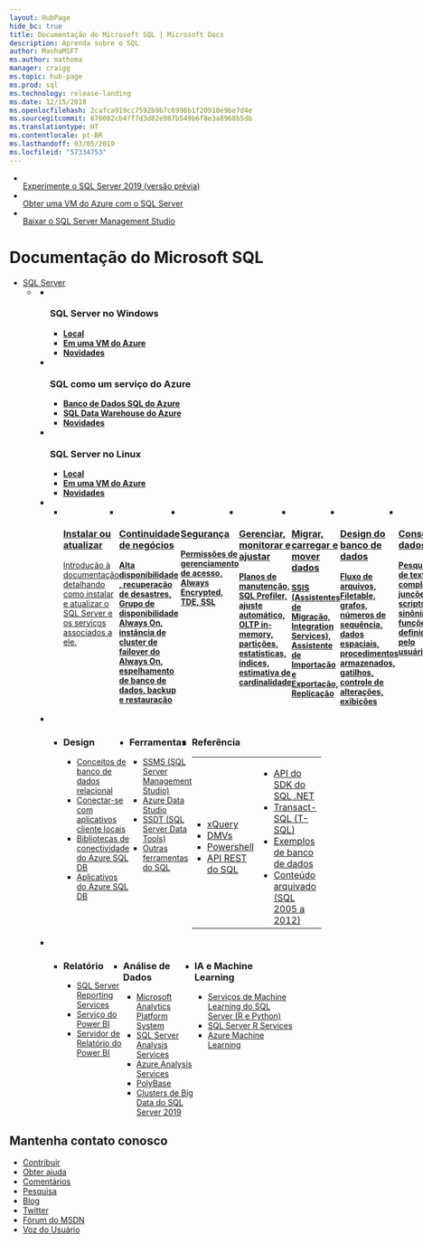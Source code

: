 ```yaml
---
layout: HubPage
hide_bc: true
title: Documentação do Microsoft SQL | Microsoft Docs
description: Aprenda sobre o SQL
author: MashaMSFT
ms.author: mathoma
manager: craigg
ms.topic: hub-page
ms.prod: sql
ms.technology: release-landing
ms.date: 12/15/2018
ms.openlocfilehash: 2cafca919cc7592b9b7c6998b1f20910e9be7d4e
ms.sourcegitcommit: 670082cb47f7d3d82e987b549b6f8e3a8968b5db
ms.translationtype: HT
ms.contentlocale: pt-BR
ms.lasthandoff: 03/05/2019
ms.locfileid: "57334753"
---
```

<div id="main" class="v2">
    <div class="container">
        <ul class="cardsY panelContent featuredContent">
            <li>
                <a href="https://www.microsoft.com/evalcenter/evaluate-sql-server-2019-ctp">
                    <div class="cardSize">
                        <div class="cardPadding">
                            <div class="card">
                                <div class="cardImageOuter">
                                    <div class="cardImage">
                                        <img src="media/index/download-sql-server.svg" alt="" />
                                    </div>
                                </div>
                                <div class="cardText">
                                    <span class="likeAnH3">Experimente o SQL Server 2019 (versão prévia)</span>
                                </div>
                            </div>
                        </div>
                    </div>
                </a>
            </li>
            <li>
                <a href="https://azure.microsoft.com/services/virtual-machines/sql-server/?wt.mc_id=sqL16_vm">
                    <div class="cardSize">
                        <div class="cardPadding">
                            <div class="card">
                                <div class="cardImageOuter">
                                    <div class="cardImage">
                                        <img src="media/index/get-azure-sql-vm.svg" alt="" />
                                    </div>
                                </div>
                                <div class="cardText">
                                    <span class="likeAnH3">Obter uma VM do Azure com o SQL Server</span>
                                </div>
                            </div>
                        </div>
                    </div>
                </a>
            </li>
            <li>
                <a href="/sql/ssms/download-sql-server-management-studio-ssms">
                    <div class="cardSize">
                        <div class="cardPadding">
                            <div class="card">
                                <div class="cardImageOuter">
                                    <div class="cardImage">
                                        <img src="media/index/download-ssms.svg" alt="" />
                                    </div>
                                </div>
                                <div class="cardText">
                                    <span class="likeAnH3">Baixar o SQL Server Management Studio</span>
                                </div>
                            </div>
                        </div>
                    </div>
                </a>
            </li>
        </ul>
    </div>
    <div class="container">
        <h1 class="screenReader">Documentação do Microsoft SQL</h1>
        <ul class="pivots">
            <li>
                <a href="#sqlserver">SQL Server</a>
                <ul id="sqlserver">
                    <li>
                        <a href="#sqlserver"></a>
                        <ul id="sqlserver" class="cardsL cols cols3">
                            <li>
                              <div class="cardSize">
                                  <div class="cardPadding">
                                      <div class="card">
                                          <div class="cardImageOuter">
                                              <div class="cardImage">
                                                  <img src="media/index/windows.png" alt="" />
                                              </div>
                                          </div>
                                          <div class="cardText">
                                              <h3>SQL Server no Windows</h3>
                                              <ul class="noBullet">
                                              <li><a class="barLink" href="/sql/sql-server/sql-server-technical-documentation?toc=..%2ftoc%2ftoc.json"><strong>Local</strong></a></li>
                                              <li><a class="barLink" href="/azure/virtual-machines/windows/sql/virtual-machines-windows-sql-server-iaas-overview/"> <strong>Em uma VM do Azure</strong></a></li>
                                              <li><a class="barLink" href="/sql/sql-server/what-s-new-in-sql-server-ver15/"><strong>Novidades</strong></a></li>
                                              </ul>
                                          </div>
                                      </div>
                                  </div>
                              </div>
                            </li>
                            <li>
                              <div class="cardSize">
                                  <div class="cardPadding">
                                      <div class="card">
                                          <div class="cardImageOuter">
                                              <div class="cardImage">
                                                  <img src="media/index/azure.png" alt="" />
                                              </div>
                                          </div>
                                          <div class="cardText">
                                              <h3>SQL como um serviço do Azure</h3>
                                              <ul class="noBullet">
                                                  <li><a class="barLink" href="/azure/sql-database/"><strong>Banco de Dados SQL do Azure</strong></a></li>
                                                  <li><a class="barLink" href="/azure/sql-data-warehouse/sql-data-warehouse-overview-what-is/"> <strong>SQL Data Warehouse do Azure</strong></a></li>
                                                  <li><a class="barLink" href="https://azure.microsoft.com/updates/?status=all&product=sql-database"><strong>Novidades</strong></a></li>
                                              </ul>
                                          </div>
                                      </div>
                                  </div>
                              </div>
                            </li>
                            <li>
                                <div class="cardSize">
                                    <div class="cardPadding">
                                        <div class="card">
                                            <div class="cardImageOuter">
                                                <div class="cardImage">
                                                    <img src="media/index/linux.png" alt="" />
                                                </div>
                                            </div>
                                            <div class="cardText">
                                                <h3>SQL Server no Linux</h3>
                                                <ul class="noBullet">
                                                    <li><a class="barLink" href="/sql/linux/sql-server-linux-overview/"><strong>Local</strong></a></li>
                                                    <li><a class="barLink" href="/sql/linux/quickstart-install-connect-clouds/"> <strong>Em uma VM do Azure</strong></a></li>
                                                    <li><a class="barLink" href="/sql/linux/sql-server-linux-whats-new/"><strong>Novidades</strong></a></li>
                                                </ul>
                                            </div>
                                        </div>
                                    </div>
                                </div>
                            </li>
                            <li class="fullSpan">
                                <ul class="cardsC panelContent singlePanelContent cols cols4" style="display:flex!important;">
                                    <li>
                                      <a style="display: block;" href="/sql/lp/sql-server/install-sql-and-services/">
                                          <div class="cardSize">
                                              <div class="cardPadding">
                                                  <div class="card">
                                                      <div class="cardImageOuter">
                                                          <div class="cardImage">
                                                              <img src="media/index/install-or-upgrade.svg" alt="" />
                                                          </div>
                                                      </div>
                                                      <div class="cardText">
                                                          <h3>Instalar ou atualizar</h3>
                                                          <p>Introdução à documentação detalhando como instalar e atualizar o SQL Server e os serviços associados a ele.</p>
                                                      </div>
                                                  </div>
                                              </div>
                                          </div>
                                      </a>
                                    </li>
                                    <li>
                                      <a style="display: block;" href="/sql/lp/sql-server/business-continuity/">
                                          <div class="cardSize">
                                              <div class="cardPadding">
                                                  <div class="card">
                                                      <div class="cardImageOuter">
                                                          <div class="cardImage">
                                                              <img src="media/index/business-continuity.svg" alt="" />
                                                          </div>
                                                      </div>
                                                      <div class="cardText">
                                                          <h3>Continuidade de negócios</h3>
                                                          <p><b>Alta disponibilidade, recuperação de desastres, Grupo de disponibilidade Always On, instância de cluster de failover do Always On, espelhamento de banco de dados, backup e restauração</b></p>
                                                      </div>
                                                  </div>
                                              </div>
                                          </div>
                                      </a>
                                    </li>
                                    <li>
                                      <a style="display: block;" href="/sql/lp/sql-server/secure-sql-server/">
                                          <div class="cardSize">
                                              <div class="cardPadding">
                                                  <div class="card">
                                                      <div class="cardImageOuter">
                                                          <div class="cardImage">
                                                              <img src="media/index/secure-sql-server.svg" alt="" />
                                                          </div>
                                                      </div>
                                                      <div class="cardText">
                                                          <h3>Segurança</h3>
                                                          <p><b>Permissões de gerenciamento de acesso, Always Encrypted, TDE, SSL</b></p>
                                                      </div>
                                                  </div>
                                              </div>
                                          </div>
                                      </a>
                                    </li>
                                    <li>
                                      <a style="display: block;" href="/sql/lp/sql-server/manage-monitor-tune/">
                                          <div class="cardSize">
                                              <div class="cardPadding">
                                                  <div class="card">
                                                      <div class="cardImageOuter">
                                                          <div class="cardImage">
                                                              <img src="media/index/manage-monitor-tune.svg" alt="" />
                                                          </div>
                                                      </div>
                                                      <div class="cardText">
                                                          <h3>Gerenciar, monitorar e ajustar</h3>
                                                          <p><b>Planos de manutenção, SQL Profiler, ajuste automático, OLTP in-memory, partições, estatísticas, índices, estimativa de cardinalidade </b>  </p>
                                                      </div>
                                                  </div>
                                              </div>
                                          </div>
                                      </a>
                                    </li>
                                    <li>
                                      <a style="display: block;" href="/sql/lp/sql-server/load-move-data/">
                                          <div class="cardSize">
                                              <div class="cardPadding">
                                                  <div class="card">
                                                      <div class="cardImageOuter">
                                                          <div class="cardImage">
                                                              <img src="media/index/load-move-data.svg" alt="" />
                                                          </div>
                                                      </div>
                                                      <div class="cardText">
                                                          <h3>Migrar, carregar e mover dados</h3>
                                                          <p><b>SSIS (Assistentes de Migração, Integration Services), Assistente de Importação e Exportação, Replicação </b> </p>
                                                      </div>
                                                  </div>
                                              </div>
                                          </div>
                                      </a>
                                    </li>
                                    <li>
                                      <a style="display: block;" href="/sql/lp/sql-server/database-design/">
                                          <div class="cardSize">
                                              <div class="cardPadding">
                                                  <div class="card">
                                                      <div class="cardImageOuter">
                                                          <div class="cardImage">
                                                              <img src="media/index/database-design.svg" alt="" />
                                                          </div>
                                                      </div>
                                                      <div class="cardText">
                                                          <h3>Design do banco de dados</h3>
                                                          <p><b>Fluxo de arquivos, Filetable, grafos, números de sequência, dados espaciais, procedimentos armazenados, gatilhos, controle de alterações, exibições </b> </p>
                                                      </div>
                                                  </div>
                                              </div>
                                          </div>
                                      </a>
                                    </li>
                                    <li>
                                      <a style="display: block;" href="/sql/lp/sql-server/query-data/">
                                          <div class="cardSize">
                                              <div class="cardPadding">
                                                  <div class="card">
                                                      <div class="cardImageOuter">
                                                          <div class="cardImage">
                                                              <img src="media/index/query-data.svg" alt="" /> 
                                                          </div>
                                                      </div>
                                                      <div class="cardText">
                                                          <h3>Consultar dados</h3>
                                                          <p><b>Pesquisa de texto completo, junções, scripts, sinônimos, funções definidas pelo usuário</b></p>
                                                      </div>
                                                  </div>
                                              </div>
                                          </div>
                                      </a>
                                    </li>
                                    <li>
                                      <a style="display: block;" href="/sql/lp/sql-server/sql-education-center/">
                                          <div class="cardSize">
                                              <div class="cardPadding">
                                                  <div class="card">
                                                      <div class="cardImageOuter">
                                                          <div class="cardImage">
                                                              <img src="media/index/learn-sql.svg" alt="" />
                                                          </div>
                                                      </div>
                                                      <div class="cardText">
                                                          <h3>Aprenda sobre o SQL Server</h3>
                                                          <p>Saiba mais sobre os recursos internos de arquiteturas do SQL Server com uma série de tutoriais e guias. </p>
                                                      </div>
                                                  </div>
                                              </div>
                                          </div>
                                      </a>
                                    </li>
                                </ul>
                            </li>
                            <li class="fullSpan">
                                <ul class="cardsL panelContent singlePanelContent" style="display:flex!important;">
                                    <li>
                                        <div class="cardSize">
                                            <div class="cardPadding">
                                                <div class="card">
                                                  <div class="cardText">
                                                        <h3>Design</h3>
                                                        <ul class="noBullet">
                                                          <li><a class="barLink" href="/sql/relational-databases/database-features/">Conceitos de banco de dados relacional</a></li>
                                                            <li><a class="barLink" href="/sql/connect/homepage-sql-connection-programming/">Conectar-se com aplicativos cliente locais</a></li>
                                                            <li><a class="barLink" href="/azure/sql-database/sql-database-libraries">Bibliotecas de conectividade do Azure SQL DB</a></li>
                                                            <li><a class="barLink" href="https://docs.microsoft.com/azure/sql-database/sql-database-develop-overview">Aplicativos do Azure SQL DB</a></li>
                                                        </ul>
                                                    </div>
                                                </div>
                                            </div>
                                        </div>
                                    </li>
                                    <li>
                                        <div class="cardSize">
                                            <div class="cardPadding">
                                                <div class="card">
                                                  <div class="cardText">
                                                        <h3>Ferramentas</h3>
                                                        <ul class="noBullet">
                                                            <li><a class="barLink" href="/sql/ssms/download-sql-server-management-studio-ssms">SSMS (SQL Server Management Studio)</a></li>
                                                            <li><a class="barLink" href="/sql/azure-data-studio/download/">Azure Data Studio</a></li> 
                                                            <li><a class="barLink" href="/sql/ssdt/download-sql-server-data-tools-ssdt">SSDT (SQL Server Data Tools)</a></li>
                                                            <li><a class="barLink" href="/sql/tools/overview-sql-tools">Outras ferramentas do SQL</a></li>
                                                        </ul>
                                                    </div>
                                                </div>
                                            </div>
                                        </div>
                                    </li>
                                    <li>
                                        <div class="cardSize">
                                            <div class="cardPadding">
                                                <div class="card">
                                                    <div class="cardText">
                                                        <h3>Referência</h3>
                                                <table cellpadding="0" cellspacing="0" border="0"><tr><td style="border-top-color:transparent!important;padding-left:0;">
                                                <ul class="noBullet">
                                                    <li><a class="barLink" href="/sql/xquery/xquery-language-reference-sql-server">xQuery</a></li>
                                                    <li><a class="barLink" href="/sql/relational-databases/system-dynamic-management-views/system-dynamic-management-views/">DMVs</a></li>
                                                    <li><a class="barLink" href="/sql/powershell/sql-server-powershell">Powershell</a></li>
                                                    <li><a class="barLink" href="/rest/api/sql/">API REST do SQL</a></li>
                                                </ul></td>
                                                <td style="border-top-color:transparent!important;padding-left:0;">
                                                <ul class="noBullet">
                                                     <li><a class="barLink" href="/dotnet/api/?view=sqlserver-2017">API do SDK do SQL .NET</a></li>
                                                     <li><a class="barLink" href="/sql/t-sql/language-reference">Transact-SQL (T-SQL)</a></li>
                                                     <li><a class="barLink" href="/sql/samples/sql-samples-where-are/">Exemplos de banco de dados</a></li>
                                                     <li><a class="barLink" href="/previous-versions/sql/">Conteúdo arquivado (SQL 2005 a 2012)</a></li>
                                                </ul></td></tr></table>
                                                    </div>
                                                </div>
                                            </div>
                                        </div>
                                    </li>
                                </ul>
                            </li>
                            <li class="fullSpan">
                                <ul class="cardsL panelContent singlePanelContent" style="display:flex!important;">
                                    <li>
                                        <div class="cardSize">
                                            <div class="cardPadding">
                                                <div class="card">
                                                  <div class="cardText">
                                                        <h3>Relatório</h3>
                                                        <ul class="noBullet">
                                                             <li><a class="barLink" href="/sql/reporting-services/create-deploy-and-manage-mobile-and-paginated-reports/">SQL Server Reporting Services</a></li>
                                                            <li><a class="barLink" href="/power-bi/service-get-started/">Serviço do Power BI</a></li>
                                                            <li><a class="barLink" href="/power-bi/report-server/get-started/">Servidor de Relatório do Power BI</a></li>
                                                        </ul>
                                                    </div>
                                                </div>
                                            </div>
                                        </div>
                                    </li>
                                    <li>
                                        <div class="cardSize">
                                            <div class="cardPadding">
                                                <div class="card">
                                                  <div class="cardText">
                                                        <h3>Análise de Dados</h3>
                                                        <ul class="noBullet">
                                                        <li><a class="barLink" href="/sql/analytics-platform-system/">Microsoft Analytics Platform System</a></li>
                                                            <li><a class="barLink" href="/sql/analysis-services/analysis-services">SQL Server Analysis Services</a></li>
                                                            <li><a class="barLink" href="/azure/analysis-services/">Azure Analysis Services</a></li>
                                                            <li><a class="barLink" href="/sql/relational-databases/polybase/polybase-guide/">PolyBase</a></li>                                                            <li><a class="barLink" href="/sql/big-data-cluster/big-data-cluster-overview/">Clusters de Big Data do SQL Server 2019</a></li>
                                                       </ul>
                                                    </div>
                                                </div>
                                            </div>
                                        </div>
                                    </li>
                                    <li>
                                        <div class="cardSize">
                                            <div class="cardPadding">
                                                <div class="card">
                                                  <div class="cardText">
                                                        <h3>IA e Machine Learning</h3>
                                                        <ul class="noBullet">
                                                            <li><a class="barLink" href="/sql/advanced-analytics/what-is-sql-server-machine-learning">Serviços de Machine Learning do SQL Server (R e Python)</a></li>
                                                            <li><a class="barLink" href="/sql/advanced-analytics/r/sql-server-r-services">SQL Server R Services</a></li>
                                                            <li><a class="barLink" href="/azure/machine-learning/">Azure Machine Learning</a></li>
                                                       </ul>
                                                    </div>
                                                </div>
                                            </div>
                                        </div>
                                    </li>
                                </ul>
                            </li>
                        </ul>
                    </li>
                </ul>
            </li>
        </ul>
    </div>
<div class="container centered pageFooter">
        <h2>Mantenha contato conosco</h2>
        <ul class="links">
           <li>
                <a href="https://aka.ms/editsqldocs" data-linktype="external"> Contribuir </a>
            </li>
           <li>
                <a href="https://docs.microsoft.com/sql/sql-server/sql-server-get-help" data-linktype="external"> Obter ajuda </a>
            </li>
           <li>
                <a href="https://aka.ms/sqldocsfeedback" data-linktype="external"> Comentários </a>
            </li>
           <li>
                <a href="https://aka.ms/sqldocsurvey" data-linktype="external"> Pesquisa </a>
            </li>
           <li>
                <a href="https://cloudblogs.microsoft.com/sqlserver/" data-linktype="external"> Blog </a>
            </li>
            <li>
                <a href="https://twitter.com/sqldocs" data-linktype="external"> Twitter </a>
            </li>
            <li>
                <a href="https://social.msdn.microsoft.com/Forums/en-US/home?forum=sqldatabaseengine&filter=alltypes&sort=lastpostdesc" data-linktype="external"> Fórum do MSDN </a>
            </li>
            <li>
                <a href="https://feedback.azure.com/forums/908035-sql-server" data-linktype="external"> Voz do Usuário </a>
            </li>
        </ul>
    </div>
